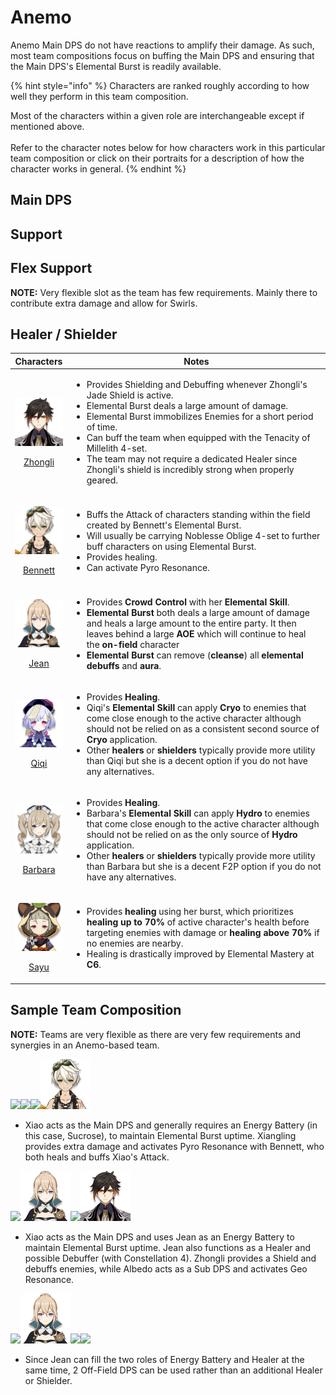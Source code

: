 # Anemo

Anemo Main DPS do not have reactions to amplify their damage. As such, most team compositions focus on buffing the Main DPS and ensuring that the Main DPS's Elemental Burst is readily available.

{% hint style="info" %}
Characters are ranked roughly according to how well they perform in this team composition.

Most of the characters within a given role are interchangeable except if mentioned above.\
\
Refer to the character notes below for how characters work in this particular team composition or click on their portraits for a description of how the character works in general.
{% endhint %}

## Main DPS

## Support

## Flex Support

**NOTE:** Very flexible slot as the team has few requirements. Mainly there to contribute extra damage and allow for Swirls.

## Healer / Shielder

|                                                             Characters                                                            | Notes                                                                                                                                                                                                                                                                                                                                                                                                                                                                                                   |
| :-------------------------------------------------------------------------------------------------------------------------------: | ------------------------------------------------------------------------------------------------------------------------------------------------------------------------------------------------------------------------------------------------------------------------------------------------------------------------------------------------------------------------------------------------------------------------------------------------------------------------------------------------------- |
|  <p><img src="../.gitbook/assets/UI_AvatarIcon_Zhongli.png" alt=""></p><p><a href="../characters/geo/zhongli.md">Zhongli</a></p>  | <ul><li>Provides Shielding and Debuffing whenever Zhongli's Jade Shield is active.</li><li>Elemental Burst deals a large amount of damage.</li><li>Elemental Burst immobilizes Enemies for a short period of time.</li><li>Can buff the team when equipped with the Tenacity of Millelith 4-set.</li><li>The team may not require a dedicated Healer since Zhongli's shield is incredibly strong when properly geared.</li></ul><p></p>                                                                 |
|  <p><img src="../.gitbook/assets/UI_AvatarIcon_Bennett.png" alt=""></p><p><a href="../characters/pyro/bennett.md">Bennett</a></p> | <ul><li>Buffs the Attack of characters standing within the field created by Bennett's Elemental Burst.</li><li>Will usually be carrying Noblesse Oblige 4-set to further buff characters on using Elemental Burst.</li><li>Provides healing.</li><li>Can activate Pyro Resonance.</li></ul>                                                                                                                                                                                                             |
|      <p><img src="../.gitbook/assets/UI_AvatarIcon_Jean.png" alt=""></p><p><a href="../characters/anemo/jean.md">Jean</a></p>     | <ul><li>Provides <strong>Crowd Control </strong>with her <strong>Elemental Skill</strong>.</li><li><strong>Elemental Burst </strong>both deals a large amount of damage and heals a large amount to the entire party. It then leaves behind a large <strong>AOE </strong>which will continue to heal the <strong>on-field </strong>character</li><li><strong>Elemental Burst </strong>can remove (<strong>cleanse</strong>) all <strong>elemental debuffs </strong>and <strong>aura</strong>.</li></ul> |
|      <p><img src="../.gitbook/assets/UI_AvatarIcon_Qiqi.png" alt=""></p><p><a href="../characters/cryo/qiqi.md">Qiqi</a></p>      | <ul><li>Provides <strong>Healing</strong>.</li><li>Qiqi's <strong>Elemental Skill </strong>can apply <strong>Cryo </strong>to enemies that come close enough to the active character although should not be relied on as a consistent second source of <strong>Cryo </strong>application.</li><li>Other <strong>healers </strong>or <strong>shielders </strong>typically provide more utility than Qiqi but she is a decent option if you do not have any alternatives.</li></ul>                       |
| <p><img src="../.gitbook/assets/UI_AvatarIcon_Barbara.png" alt=""></p><p><a href="../characters/hydro/barbara.md">Barbara</a></p> | <ul><li>Provides <strong>Healing</strong>.</li><li>Barbara's <strong>Elemental Skill </strong>can apply <strong>Hydro </strong>to enemies that come close enough to the active character although should not be relied on as the only source of <strong>Hydro </strong>application.</li><li>Other <strong>healers </strong>or <strong>shielders </strong>typically provide more utility than Barbara but she is a decent F2P option if you do not have any alternatives.</li></ul>                      |
|      <p><img src="../.gitbook/assets/UI_AvatarIcon_Sayu.png" alt=""></p><p><a href="../characters/anemo/sayu.md">Sayu</a></p>     | <p></p><ul><li>Provides <strong>healing </strong>using her burst, which prioritizes <strong>healing up to 70%</strong> of active character's health before targeting enemies with damage or <strong>healing above 70%</strong> if no enemies are nearby.</li><li>Healing is drastically improved by Elemental Mastery at <strong>C6</strong>.</li></ul>                                                                                                                                                 |

## Sample Team Composition

**NOTE:** Teams are very flexible as there are very few requirements and synergies in an Anemo-based team.

![](../.gitbook/assets/UI\_AvatarIcon\_Xiao.png)![](../.gitbook/assets/UI\_AvatarIcon\_Sucrose.png)![](../.gitbook/assets/UI\_AvatarIcon\_Xiangling.png)![](../.gitbook/assets/UI\_AvatarIcon\_Bennett.png)

* Xiao acts as the Main DPS and generally requires an Energy Battery (in this case, Sucrose), to maintain Elemental Burst uptime. Xiangling provides extra damage and activates Pyro Resonance with Bennett, who both heals and buffs Xiao's Attack.

![](../.gitbook/assets/UI\_AvatarIcon\_Xiao.png)![](../.gitbook/assets/UI\_AvatarIcon\_Jean.png)![](../.gitbook/assets/UI\_AvatarIcon\_Albedo.png)![](../.gitbook/assets/UI\_AvatarIcon\_Zhongli.png)

* Xiao acts as the Main DPS and uses Jean as an Energy Battery to maintain Elemental Burst uptime. Jean also functions as a Healer and possible Debuffer (with Constellation 4). Zhongli provides a Shield and debuffs enemies, while Albedo acts as a Sub DPS and activates Geo Resonance.

![](../.gitbook/assets/UI\_AvatarIcon\_Xiao.png)![](../.gitbook/assets/UI\_AvatarIcon\_Jean.png)![](../.gitbook/assets/UI\_AvatarIcon\_Fischl.png)![](../.gitbook/assets/UI\_AvatarIcon\_Albedo.png)

* Since Jean can fill the two roles of Energy Battery and Healer at the same time, 2 Off-Field DPS can be used rather than an additional Healer or Shielder.
